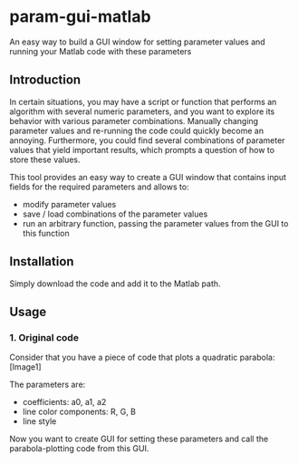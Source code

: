 # param-gui-matlab
An easy way to build a GUI window for setting parameter values and running your Matlab code with these parameters

## Introduction
In certain situations, you may have a script or function that performs an algorithm with several numeric parameters, and you want to explore its behavior with various parameter combinations. Manually changing parameter values and re-running the code could quickly become an annoying. Furthermore, you could find several combinations of parameter values that yield important results, which prompts a question of how to store these values.

This tool provides an easy way to create a GUI window that contains input fields for the required parameters and allows to:
- modify parameter values
- save / load combinations of the parameter values
- run an arbitrary function, passing the parameter values from the GUI to this function

## Installation 
Simply download the code and add it to the Matlab path.

## Usage
### 1. Original code
Consider that you have a piece of code that plots a quadratic parabola:
[Image1]

The parameters are:
- coefficients: a0, a1, a2
- line color components: R, G, B
- line style

Now you want to create GUI for setting these parameters and call the parabola-plotting code from this GUI.

